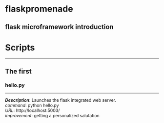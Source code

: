 # flaskpromenade

## flask microframework introduction

# Scripts
-----

## The first

### hello.py
-----
_**Description**_: Launches the flask integrated web server.     
*command*: python hello.py     
*URL*: http://localhost:5003/    
*improvement*: getting a personalized salutation   
